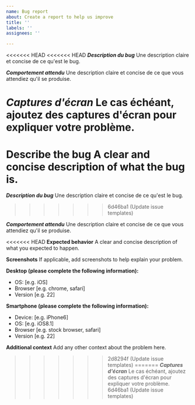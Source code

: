 ```yaml
---
name: Bug report
about: Create a report to help us improve
title: ''
labels: ''
assignees: ''

---
```


<<<<<<< HEAD
<<<<<<< HEAD
***Description du bug***
Une description claire et concise de ce qu'est le bug.

***Comportement attendu***
Une description claire et concise de ce que vous attendiez qu'il se produise.

***Captures d'écran***
Le cas échéant, ajoutez des captures d'écran pour expliquer votre problème.
=======
**Describe the bug**
A clear and concise description of what the bug is.
=======
***Description du bug***
Une description claire et concise de ce qu'est le bug.
>>>>>>> 6d46ba1 (Update issue templates)

***Comportement attendu***
Une description claire et concise de ce que vous attendiez qu'il se produise.

<<<<<<< HEAD
**Expected behavior**
A clear and concise description of what you expected to happen.

**Screenshots**
If applicable, add screenshots to help explain your problem.

**Desktop (please complete the following information):**
 - OS: [e.g. iOS]
 - Browser [e.g. chrome, safari]
 - Version [e.g. 22]

**Smartphone (please complete the following information):**
 - Device: [e.g. iPhone6]
 - OS: [e.g. iOS8.1]
 - Browser [e.g. stock browser, safari]
 - Version [e.g. 22]

**Additional context**
Add any other context about the problem here.
>>>>>>> 2d8294f (Update issue templates)
=======
***Captures d'écran***
Le cas échéant, ajoutez des captures d'écran pour expliquer votre problème.
>>>>>>> 6d46ba1 (Update issue templates)
